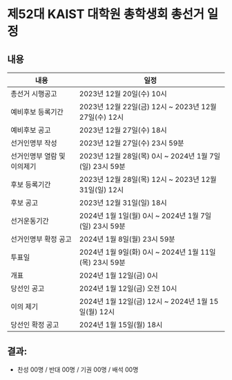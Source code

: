 제52대 KAIST 대학원 총학생회 총선거 일정
===

## 내용

| 내용 | 일정 | 
|---|---|
| 총선거 시행공고 | 2023년 12월 20일(수) 10시 | 
| 예비후보 등록기간 | 2023년 12월 22일(금) 12시 ~ 2023년 12월 27일(수) 12시 | 
| 예비후보 공고 | 2023년 12월 27일(수) 18시 | 
| 선거인명부 작성 | 2023년 12월 27일(수) 23시 59분 | 
| 선거인명부 열람 및 이의제기 | 2023년 12월 28일(목) 0시 ~ 2024년 1월 7일(일) 23시 59분 | 
| 후보 등록기간 | 2023년 12월 28일(목) 12시 ~ 2023년 12월 31일(일) 12시 | 
| 후보 공고 | 2023년 12월 31일(일) 18시 | 
| 선거운동기간 | 2024년 1월 1일(월) 0시 ~ 2024년 1월 7일(일) 23시 59분 | 
| 선거인명부 확정 공고 | 2024년 1월 8일(월) 23시 59분 | 
| 투표일 | 2024년 1월 9일(화) 0시 ~ 2024년 1월 11일(목) 23시 59분 | 
| 개표 | 2024년 1월 12일(금) 0시 | 
| 당선인 공고 | 2024년 1월 12일(금) 오전 10시 | 
| 이의 제기 | 2024년 1월 12일(금) 12시 ~ 2024년 1월 15일(월) 12시 | 
| 당선인 확정 공고 | 2024년 1월 15일(월) 18시 | 

## 결과: 
- 찬성 00명 / 반대 00명 / 기권 00명 / 배석 00명
